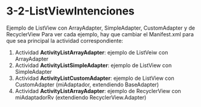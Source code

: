 # 3-2-ListViewIntenciones
Ejemplo de ListView con ArrayAdapter, SimpleAdapter, CustomAdapter y de RecyclerView
Para ver cada ejemplo, hay que cambiar el Manifest.xml para que sea principal la actividad correspondiente:

1. Actividad **ActivityListArrayAdapter**: ejemplo de ListVeiw con ArrayAdapter
2. Actividad **ActivityListSimpleAdapter**: ejemplo de ListView con SimpleAdapter
3. Actividad **ActivityListCustomAdapter**: ejemplo de ListView con CustomAdapter (miAdaptador, extendiendo BaseAdapter)
4. Actividad **ActivityListArrayAdapter**: ejemplo de RecyclerView con miAdaptadorRv (extendiendo RecyclerView.Adapter)
